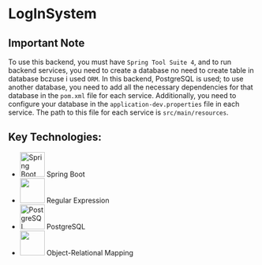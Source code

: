 # LogInSystem

## Important Note

To use this backend, you must have `Spring Tool Suite 4`, 
and to run  backend services, you need to create a database no need to create table in database bczuse i used `ORM`. 
In this backend, PostgreSQL is used; to use another database, you
need to add all the necessary dependencies for that database in the 
`pom.xml` file for each service. Additionally, you need to configure
your database in the `application-dev.properties` file in each service.
The path to this file for each service is `src/main/resources`.


## Key Technologies:
- <img src="https://www.vectorlogo.zone/logos/springio/springio-icon.svg" alt="Spring Boot" width="50"> Spring Boot
- <img src="https://cdn0.iconfinder.com/data/icons/programming-and-coding-3/48/16-Code-1024.png" width="50"> Regular Expression
- <img src="https://www.vectorlogo.zone/logos/postgresql/postgresql-icon.svg" alt="PostgreSQL" width="50"> PostgreSQL
- <img src="https://cdn3.iconfinder.com/data/icons/essential-pack-2/48/46-Area-1024.png" width="50"> Object-Relational Mapping